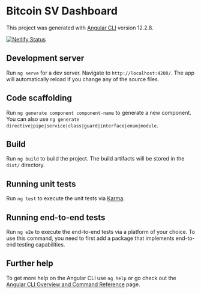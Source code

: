 # Bitcoin SV Dashboard

This project was generated with [Angular CLI](https://github.com/angular/angular-cli) version 12.2.8.

[![Netlify Status](https://api.netlify.com/api/v1/badges/7d893a18-db82-44ea-afc0-6a326c56a793/deploy-status)](https://app.netlify.com/sites/naughty-meitner-f843b6/deploys)

## Development server

Run `ng serve` for a dev server. Navigate to `http://localhost:4200/`. The app will automatically reload if you change any of the source files.

## Code scaffolding

Run `ng generate component component-name` to generate a new component. You can also use `ng generate directive|pipe|service|class|guard|interface|enum|module`.

## Build

Run `ng build` to build the project. The build artifacts will be stored in the `dist/` directory.

## Running unit tests

Run `ng test` to execute the unit tests via [Karma](https://karma-runner.github.io).

## Running end-to-end tests

Run `ng e2e` to execute the end-to-end tests via a platform of your choice. To use this command, you need to first add a package that implements end-to-end testing capabilities.

## Further help

To get more help on the Angular CLI use `ng help` or go check out the [Angular CLI Overview and Command Reference](https://angular.io/cli) page.
